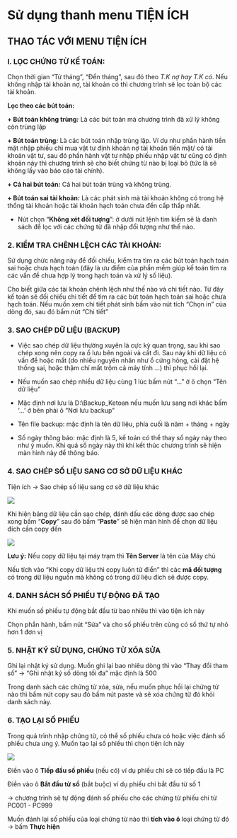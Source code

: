 # Sử dụng thanh menu TIỆN ÍCH

## THAO TÁC VỚI MENU TIỆN ÍCH

### I. LỌC CHỨNG TỪ KẾ TOÁN:

Chọn thời gian “Từ tháng”, “Đến tháng”, sau đó theo _T.K nợ hay T.K có_. Nếu không nhập tài khoản nợ, tài khoản có thì chương trình sẽ lọc toàn bộ các tài khoản.

**Lọc theo các bút toán:**

**+ Bút toán không trùng**_**:**_ Là các bút toán mà chương trình đã xử lý không còn trùng lặp

**+ Bút toán trùng**_**:**_ Là các bút toán nhập trùng lặp. Ví dụ như phần hành tiền mặt nhập phiếu chi mua vật tư định khoản nợ tài khoản tiền mặt/ có tài khoản vật tư, sau đó phần hành vật tư nhập phiếu nhập vật tư cũng có định khoản này thì chương trình sẽ cho biết chứng từ nào bị loại bỏ \(tức là sẽ không lấy vào báo cáo tài chính\).

**+ Cả hai bút toán**_**:**_ Cả hai bút toán trùng và không trùng.

**+ Bút toán sai tài khoản**_**:**_ Là các phát sinh mà tài khoản không có trong hệ thống tài khoản hoặc tài khoản hạch toán chưa đến cấp thấp nhất.

+ Nút chọn “**Không xét đối tượng**”: ở dưới nút lệnh tìm kiếm sẽ là danh sách để lọc với các chứng từ đã nhập đối tượng như thế nào.

### 2. KIỂM TRA CHÊNH LỆCH CÁC TÀI KHOẢN:

Sử dụng chức năng này để đối chiếu, kiểm tra tìm ra các bút toán hạch toán sai hoặc chưa hạch toán \(đây là ưu điểm của phần mềm giúp kế toán tìm ra các vấn đề chưa hợp lý trong hạch toán và xử lý số liệu\).

Cho biết giữa các tài khoản chênh lệch như thế nào và chi tiết nào. Từ đây kế toán sẽ đối chiếu chi tiết để tìm ra các bút toán hạch toán sai hoặc chưa hạch toán. Nếu muốn xem chi tiết phát sinh bấm vào nút tích “Chọn in” của dòng đó, sau đó bấm nút “Chi tiết”

### **3. SAO CHÉP DỮ** **LIỆU \(BACKUP\)**

- Việc sao chép dữ liệu thường xuyên là cực kỳ quan trọng, sau khi sao chép xong nên copy ra ổ lưu bên ngoài và cất đi. Sau này khi dữ liệu có vấn đề hoặc mất \(do nhiều nguyên nhân như ổ cứng hỏng, cài đặt hệ thống sai, hoặc thậm chí mất trộm cả máy tính …\) thì phục hồi lại.

- Nếu muốn sao chép nhiều dữ liệu cùng 1 lúc bấm nút “…” ở ô chọn “Tên dữ liệu”

- Mặc định nơi lưu là D:\Backup\_Ketoan nếu muốn lưu sang nơi khác bấm ‘…’ ở bên phải ô “Nơi lưu backup”

- Tên file backup: mặc định là tên dữ liệu, phía cuối là năm + tháng + ngày

- Số ngày thông báo: mặc định là 5, kế toán có thể thay số ngày này theo như ý muốn. Khi quá số ngày này thì khi kết thúc chương trình sẽ hiện màn hình này để thông báo.

### **4. SAO CHÉP SỐ** **LIỆU SANG CƠ SỞ DỮ LIỆU KHÁC**

Tiện ích -&gt; Sao chép số liệu sang cơ sở dữ liệu khác

![](https://phanmemnhatnam.com/wp-content/uploads/2018/03/1-2.png)

Khi hiện bảng dữ liệu cần sao chép, đánh dấu các dòng được sao chép xong bấm “**Copy**” sau đó bấm “**Paste**” sẽ hiện màn hình để chọn dữ liệu đích cần copy đến

![](https://phanmemnhatnam.com/wp-content/uploads/2018/03/1-4.png)

**Lưu ý:** Nếu copy dữ liệu tại máy trạm thì **Tên Server** là tên của Máy chủ

Nếu tích vào “Khi copy dữ liệu thì copy luôn từ điển” thì các **mã đối tượng** có trong dữ liệu nguồn mà không có trong dữ liệu đích sẽ được copy.

### **4. DANH SÁCH SỐ PHIẾU TỰ ĐỘNG ĐÃ TẠO**

Khi muốn số phiếu tự động bắt đầu từ bao nhiêu thì vào tiện ích này

Chọn phần hành, bấm nút “Sửa” và cho số phiếu trên cùng có số thứ tự nhỏ hơn 1 đơn vị

### **5. NHẬT KÝ SỬ DỤNG, CHỨNG TỪ XÓA SỬA**

Ghi lại nhật ký sử dụng. Muốn ghi lại bao nhiêu dòng thì vào “Thay đổi tham số” -&gt; “Ghi nhật ký số dòng tối đa” mặc định là 500

Trong danh sách các chứng từ xóa, sửa, nếu muốn phục hồi lại chứng từ nào thì bấm nút copy sau đó bấm nút paste và sẽ xóa chứng từ đó khỏi danh sách này.

### **6. TẠO LẠI SỐ PHIẾU**

Trong quá trình nhập chứng từ, có thể số phiếu chưa có hoặc việc đánh số phiếu chưa ưng ý. Muốn tạo lại số phiếu thì chọn tiện ích này

![](https://phanmemnhatnam.com/wp-content/uploads/2018/03/1-5.png)

Điền vào ô **Tiếp đầu số phiếu** \(nếu có\) ví dụ phiếu chi sẽ có tiếp đầu là PC

Điền vào ô **Bắt đầu từ số** \(bắt buộc\) ví dụ phiếu chi bắt đầu từ số 1

-&gt; chương trình sẽ tự động đánh số phiếu cho các chứng từ phiếu chi từ PC001 - PC999

Muốn đánh lại số phiếu của loại chứng từ nào thì **tích vào ô** loại chứng từ đó -&gt; bấm **Thực hiện**


